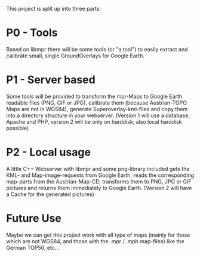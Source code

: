 This project is split up into three parts:

# P0 - Tools #
Based on libmpr there will be some tools (or "a tool") to easily extract and calibrate small, single GroundOverlays for Google Earth.

# P1 - Server based #
Some tools will be provided to transform the mpr-Maps to Google Earth readable files (PNG, GIF or JPG), calibrate them (because Austrian-TOPO Maps are not in WGS84), generate Superoverlay-kml-files and copy them into a directory structure in your webserver. (Version 1 will use a database, Apache and PHP, version 2 will be only on harddisk; also local harddisk possible)

# P2 - Local usage #
A little C++ Webserver with libmpr and some png-library included gets the KML- and Map-image-requests from Google Earth, reads the corresponding map-parts from the Austrian-Map-CD, transforms them to PNG, JPG or GIF pictures and returns them immediately to Google Earth. (Version 2 will have a Cache for the generated pictures)


# Future Use #
Maybe we can get this project work with all type of maps (mainly for those which are not WGS84, and those with the .mpr / .mph map-files) like the German TOP50, etc...